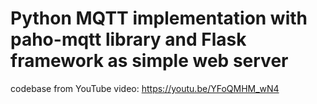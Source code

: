 # Python MQTT implementation with paho-mqtt library and Flask framework as simple web server

codebase from YouTube video: https://youtu.be/YFoQMHM_wN4
